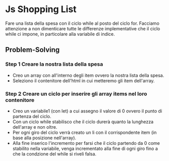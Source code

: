 # Js Shopping List

Fare una lista della spesa con il ciclo while al posto del ciclo for.
Facciamo attenzione a non dimenticare tutte le differenze implementative che il ciclo while ci impone, in particolare alla variabile di indice.

## Problem-Solving

### Step 1 Creare la nostra lista della spesa

* Creo un array con all'interno degli item ovvero la nostra lista della spesa.
* Seleziono il contenitore dell'html in cui metteremo gli item dell'array.

### Step 2 Creare un ciclo per inserire gli array items nel loro contenitore

* Creo un variabile1 (con let) a cui assegno il valore di 0 ovvero il punto di partenza del ciclo.
* Con un ciclo while stabilisco che il ciclo durerà quanto la lunghezza dell'array e non oltre.
* Per ogni giro del ciclo verrà creato un li con il corrispondente item (in base alla posizione nell'array).
* Alla fine inserico l'incremento per farsi che il ciclo partendo da 0 come stabilito nella variabile, venga incrementato alla fine di ogni giro fino a che la condzione del while si riveli falsa.